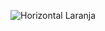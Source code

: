 ![Horizontal Laranja](https://github.com/user-attachments/assets/04b31028-00fc-4f96-b7ed-28a9d0840335)
